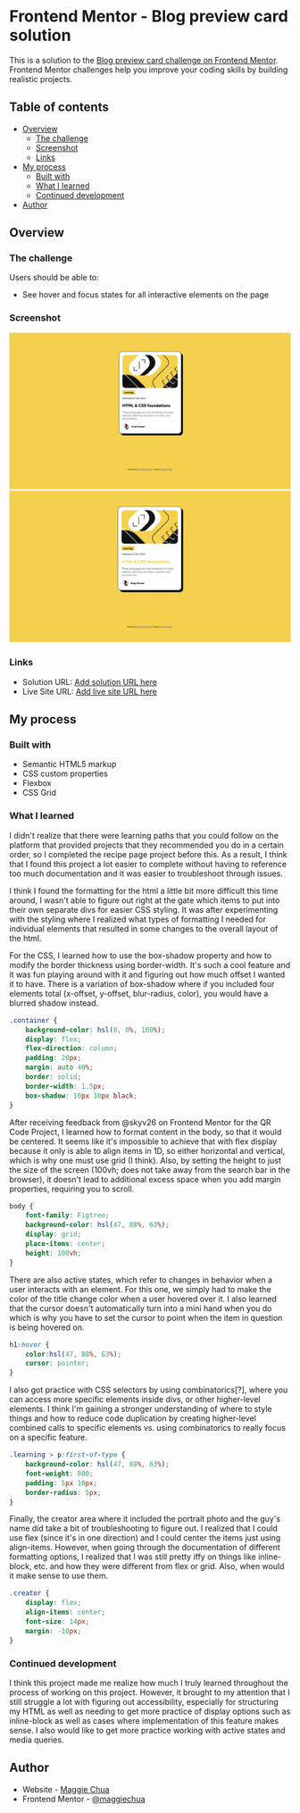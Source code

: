 # Frontend Mentor - Blog preview card solution

This is a solution to the [Blog preview card challenge on Frontend Mentor](https://www.frontendmentor.io/challenges/blog-preview-card-ckPaj01IcS). Frontend Mentor challenges help you improve your coding skills by building realistic projects. 

## Table of contents

- [Overview](#overview)
  - [The challenge](#the-challenge)
  - [Screenshot](#screenshot)
  - [Links](#links)
- [My process](#my-process)
  - [Built with](#built-with)
  - [What I learned](#what-i-learned)
  - [Continued development](#continued-development)
- [Author](#author)

## Overview

### The challenge

Users should be able to:

- See hover and focus states for all interactive elements on the page

### Screenshot

![My Blog Preview Card Project](./blogPreviewSS.png)
![Hover Version](./blogPreviewSS-active.png)

### Links

- Solution URL: [Add solution URL here](https://your-solution-url.com)
- Live Site URL: [Add live site URL here](https://your-live-site-url.com)

## My process

### Built with

- Semantic HTML5 markup
- CSS custom properties
- Flexbox
- CSS Grid

### What I learned

I didn't realize that there were learning paths that you could follow on the platform that provided projects that they recommended you do in a certain order, so I completed the recipe page project before this. As a result, I think that I found this project a lot easier to complete without having to reference too much documentation and it was easier to troubleshoot through issues. 

I think I found the formatting for the html a little bit more difficult this time around, I wasn't able to figure out right at the gate which items to put into their own separate divs for easier CSS styling. It was after experimenting with the styling where I realized what types of formatting I needed for individual elements that resulted in some changes to the overall layout of the html. 

For the CSS, I learned how to use the box-shadow property and how to modify the border thickness using border-width. It's such a cool feature and it was fun playing around with it and figuring out how much offset I wanted it to have. There is a variation of box-shadow where if you included four elements total (x-offset, y-offset, blur-radius, color), you would have a blurred shadow instead. 

```css
.container {
    background-color: hsl(0, 0%, 100%);
    display: flex;
    flex-direction: column;
    padding: 20px;
    margin: auto 40%;
    border: solid;
    border-width: 1.5px;
    box-shadow: 10px 10px black;
}
```
After receiving feedback from @skyv26 on Frontend Mentor for the QR Code Project, I learned how to format content in the body, so that it would be centered. It seems like it's impossible to achieve that with flex display because it only is able to align items in 1D, so either horizontal and vertical, which is why one must use grid (I think). Also, by setting the height to just the size of the screen (100vh; does not take away from the search bar in the browser), it doesn't lead to additional excess space when you add margin properties, requiring you to scroll. 

```css
body {
    font-family: Figtree;
    background-color: hsl(47, 88%, 63%);
    display: grid;
    place-items: center;
    height: 100vh;
}
```

There are also active states, which refer to changes in behavior when a user interacts with an element. For this one, we simply had to make the color of the title change color when a user hovered over it. I also learned that the cursor doesn't automatically turn into a mini hand when you do which is why you have to set the cursor to point when the item in question is being hovered on. 

```css
h1:hover {
    color:hsl(47, 88%, 63%);
    cursor: pointer;
}
```

I also got practice with CSS selectors by using combinatorics[?], where you can access more specific elements inside divs, or other higher-level elements. I think I'm gaining a stronger understanding of where to style things and how to reduce code duplication by creating higher-level combined calls to specific elements vs. using combinatorics to really focus on a specific feature. 

```css
.learning > p:first-of-type {
    background-color: hsl(47, 88%, 63%);
    font-weight: 800;
    padding: 5px 10px;
    border-radius: 5px;
}
```
Finally, the creator area where it included the portrait photo and the guy's name did take a bit of troubleshooting to figure out. I realized that I could use flex (since it's in one direction) and I could center the items just using align-items. However, when going through the documentation of different formatting options, I realized that I was still pretty iffy on things like inline-block, etc. and how they were different from flex or grid. Also, when would it make sense to use them. 

```css
.creator {
    display: flex;
    align-items: center;
    font-size: 14px;
    margin: -10px;
}
```

### Continued development

I think this project made me realize how much I truly learned throughout the process of working on this project. However, it brought to my attention that I still struggle a lot with figuring out accessibility, especially for structuring my HTML as well as needing to get more practice of display options such as inline-block as well as cases where implementation of this feature makes sense. I also would like to get more practice working with active states and media queries. 

## Author

- Website - [Maggie Chua](https://github.com/maggiechua/maggiechua-fdMentorProjects)
- Frontend Mentor - [@maggiechua](https://www.frontendmentor.io/profile/yourusername)